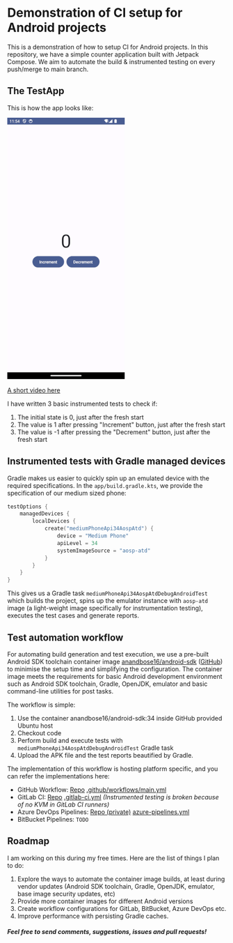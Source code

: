 # Demonstration of CI setup for Android projects

This is a demonstration of how to setup CI for Android projects. In this repository, we have a simple counter application built with Jetpack Compose. We aim to automate the build & instrumented testing on every push/merge to main branch.

## The TestApp

This is how the app looks like:

![](ss.png)

[A short video here](test_app.webm)

I have written 3 basic instrumented tests to check if:
1. The initial state is 0, just after the fresh start
2. The value is 1 after pressing "Increment" button, just after the fresh start
3. The value is -1 after pressing the "Decrement" button, just after the fresh start

## Instrumented tests with Gradle managed devices

Gradle makes us easier to quickly spin up an emulated device with the required specifications. In the `app/build.gradle.kts`, we provide the specification of our medium sized phone:

```kotlin
testOptions {
    managedDevices {
        localDevices {
            create("mediumPhoneApi34AospAtd") {
                device = "Medium Phone"
                apiLevel = 34
                systemImageSource = "aosp-atd"
            }
        }
    }
}
```

This gives us a Gradle task `mediumPhoneApi34AospAtdDebugAndroidTest` which builds the project, spins up the emulator instance with `aosp-atd` image (a light-weight image specifically for instrumentation testing), executes the test cases and generate reports.

## Test automation workflow

For automating build generation and test execution, we use a pre-built Android SDK toolchain container image [anandbose16/android-sdk](https://hub.docker.com/r/anandbose16/android-sdk) ([GitHub](https://github.com/anandbosedev/android-sdk)) to minimise the setup time and simplifying the configuration. The container image meets the requirements for basic Android development environment such as Android SDK toolchain, Gradle, OpenJDK, emulator and basic command-line utilities for post tasks.

The workflow is simple:
1. Use the container anandbose16/android-sdk:34 inside GitHub provided Ubuntu host
2. Checkout code
3. Perform build and execute tests with `mediumPhoneApi34AospAtdDebugAndroidTest` Gradle task
4. Upload the APK file and the test reports beautified by Gradle.

The implementation of this workflow is hosting platform specific, and you can refer the implementations here:

* GitHub Workflow: [Repo](https://github.com/anandbosedev/android-ci-demo) [.github/workflows/main.yml](.github/workflows/main.yml)
* GitLab CI: [Repo](https://gitlab.com/anandbose/android-ci-demo) [.gitlab-ci.yml](.gitlab-ci.yml) *(Instrumented testing is broken because of no KVM in GitLab CI runners)*
* Azure DevOps Pipelines: [Repo (private)](https://dev.azure.com/anandbose/android-ci-demo) [azure-pipelines.yml](azure-pipelines.yml)
* BitBucket Pipelines: `TODO`
## Roadmap

I am working on this during my free times. Here are the list of things I plan to do:

1. Explore the ways to automate the container image builds, at least during vendor updates (Android SDK toolchain, Gradle, OpenJDK, emulator, base image security updates, etc)
2. Provide more container images for different Android versions
3. Create workflow configurations for GitLab, BitBucket, Azure DevOps etc.
4. Improve performance with persisting Gradle caches.

#### *Feel free to send comments, suggestions, issues and pull requests!*